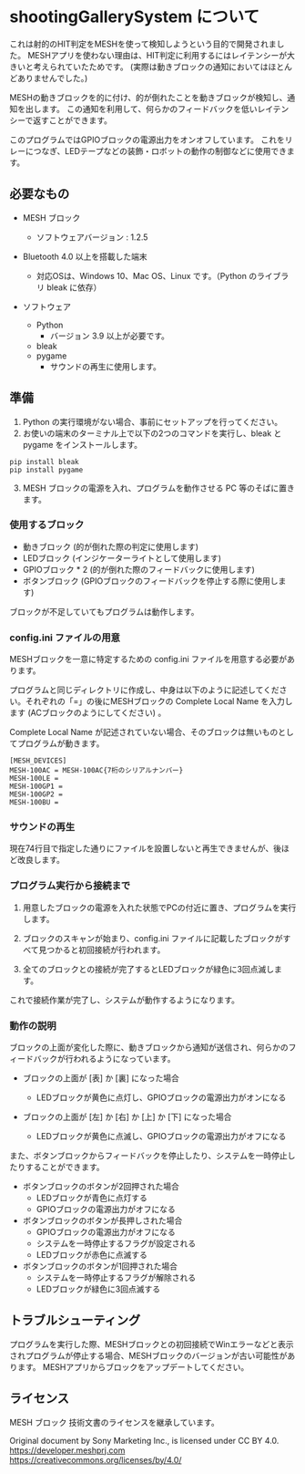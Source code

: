 # shootingGallerySystem について
これは射的のHIT判定をMESHを使って検知しようという目的で開発されました。
MESHアプリを使わない理由は、HIT判定に利用するにはレイテンシーが大きいと考えられていたためです。
(実際は動きブロックの通知においてはほとんどありませんでした。)

MESHの動きブロックを的に付け、的が倒れたことを動きブロックが検知し、通知を出します。
この通知を利用して、何らかのフィードバックを低いレイテンシーで返すことができます。

このプログラムではGPIOブロックの電源出力をオンオフしています。
これをリレーにつなぎ、LEDテープなどの装飾・ロボットの動作の制御などに使用できます。

## 必要なもの

- MESH ブロック

  - ソフトウェアバージョン : 1.2.5
 
- Bluetooth 4.0 以上を搭載した端末

  - 対応OSは、Windows 10、Mac OS、Linux です。（Python のライブラリ bleak に依存）

- ソフトウェア

  - Python
    - バージョン 3.9 以上が必要です。
  - bleak
  - pygame
    - サウンドの再生に使用します。

## 準備
1. Python の実行環境がない場合、事前にセットアップを行ってください。
2. お使いの端末のターミナル上で以下の2つのコマンドを実行し、bleak と pygame をインストールします。
```
pip install bleak
pip install pygame
```
3. MESH ブロックの電源を入れ、プログラムを動作させる PC 等のそばに置きます。

### 使用するブロック
- 動きブロック (的が倒れた際の判定に使用します)
- LEDブロック (インジケーターライトとして使用します)
- GPIOブロック * 2 (的が倒れた際のフィードバックに使用します)
- ボタンブロック (GPIOブロックのフィードバックを停止する際に使用します)

ブロックが不足していてもプログラムは動作します。
 
### config.ini ファイルの用意
MESHブロックを一意に特定するための config.ini ファイルを用意する必要があります。

プログラムと同じディレクトリに作成し、中身は以下のように記述してください。それぞれの「=」の後にMESHブロックの Complete Local Name を入力します (ACブロックのようにしてください) 。

Complete Local Name が記述されていない場合、そのブロックは無いものとしてプログラムが動きます。

```
[MESH_DEVICES]
MESH-100AC = MESH-100AC{7桁のシリアルナンバー}
MESH-100LE = 
MESH-100GP1 = 
MESH-100GP2 = 
MESH-100BU = 
```

### サウンドの再生
現在74行目で指定した通りにファイルを設置しないと再生できませんが、後ほど改良します。

### プログラム実行から接続まで
1. 用意したブロックの電源を入れた状態でPCの付近に置き、プログラムを実行します。

2. ブロックのスキャンが始まり、config.ini ファイルに記載したブロックがすべて見つかると初回接続が行われます。

3. 全てのブロックとの接続が完了するとLEDブロックが緑色に3回点滅します。

これで接続作業が完了し、システムが動作するようになります。

### 動作の説明
ブロックの上面が変化した際に、動きブロックから通知が送信され、何らかのフィードバックが行われるようになっています。

- ブロックの上面が [表] か [裏] になった場合
  - LEDブロックが黄色に点灯し、GPIOブロックの電源出力がオンになる

- ブロックの上面が [左] か [右] か [上] か [下] になった場合
  - LEDブロックが黄色に点滅し、GPIOブロックの電源出力がオフになる

また、ボタンブロックからフィードバックを停止したり、システムを一時停止したりすることができます。

- ボタンブロックのボタンが2回押された場合
  - LEDブロックが青色に点灯する
  - GPIOブロックの電源出力がオフになる
- ボタンブロックのボタンが長押しされた場合
  - GPIOブロックの電源出力がオフになる
  - システムを一時停止するフラグが設定される
  - LEDブロックが赤色に点滅する
- ボタンブロックのボタンが1回押された場合
  - システムを一時停止するフラグが解除される
  - LEDブロックが緑色に3回点滅する

## トラブルシューティング
プログラムを実行した際、MESHブロックとの初回接続でWinエラーなどと表示されプログラムが停止する場合、MESHブロックのバージョンが古い可能性があります。
MESHアプリからブロックをアップデートしてください。

## ライセンス
MESH ブロック 技術文書のライセンスを継承しています。

Original document by Sony Marketing Inc., is licensed under CC BY 4.0.
https://developer.meshprj.com
https://creativecommons.org/licenses/by/4.0/
